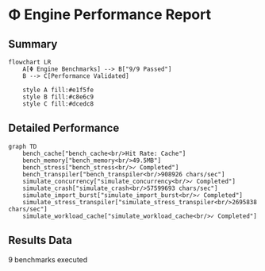 # Φ Engine Performance Report

## Summary
```mermaid
flowchart LR
    A[Φ Engine Benchmarks] --> B["9/9 Passed"]
    B --> C[Performance Validated]

    style A fill:#e1f5fe
    style B fill:#c8e6c9
    style C fill:#dcedc8
```

## Detailed Performance
```mermaid
graph TD
    bench_cache["bench_cache<br/>Hit Rate: Cache"]
    bench_memory["bench_memory<br/>49.5MB"]
    bench_stress["bench_stress<br/>✓ Completed"]
    bench_transpiler["bench_transpiler<br/>908926 chars/sec"]
    simulate_concurrency["simulate_concurrency<br/>✓ Completed"]
    simulate_crash["simulate_crash<br/>57599693 chars/sec"]
    simulate_import_burst["simulate_import_burst<br/>✓ Completed"]
    simulate_stress_transpiler["simulate_stress_transpiler<br/>2695838 chars/sec"]
    simulate_workload_cache["simulate_workload_cache<br/>✓ Completed"]
```

## Results Data
9 benchmarks executed
